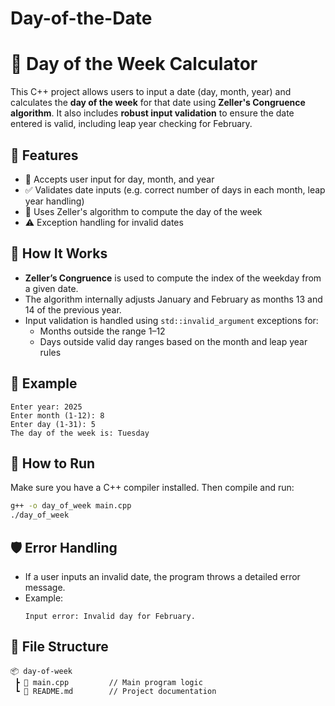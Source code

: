 # Day-of-the-Date

# 📅 Day of the Week Calculator

This C++ project allows users to input a date (day, month, year) and calculates the **day of the week** for that date using **Zeller's Congruence algorithm**. It also includes **robust input validation** to ensure the date entered is valid, including leap year checking for February.

## 🔧 Features

- 📆 Accepts user input for day, month, and year  
- ✅ Validates date inputs (e.g. correct number of days in each month, leap year handling)  
- 🧮 Uses Zeller's algorithm to compute the day of the week  
- ⚠️ Exception handling for invalid dates

## 🧠 How It Works

- **Zeller’s Congruence** is used to compute the index of the weekday from a given date.
- The algorithm internally adjusts January and February as months 13 and 14 of the previous year.
- Input validation is handled using `std::invalid_argument` exceptions for:
  - Months outside the range 1–12
  - Days outside valid day ranges based on the month and leap year rules

## 📌 Example

```
Enter year: 2025  
Enter month (1-12): 8  
Enter day (1-31): 5  
The day of the week is: Tuesday
```

## 🚀 How to Run

Make sure you have a C++ compiler installed. Then compile and run:

```bash
g++ -o day_of_week main.cpp
./day_of_week
```

## 🛡️ Error Handling

- If a user inputs an invalid date, the program throws a detailed error message.
- Example:
  ```
  Input error: Invalid day for February.
  ```

## 📁 File Structure

```
📦 day-of-week
 ┣ 📄 main.cpp         // Main program logic
 ┗ 📄 README.md        // Project documentation
```
